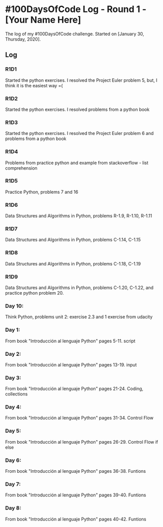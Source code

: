 # #100DaysOfCode Log - Round 1 - [Your Name Here]

The log of my #100DaysOfCode challenge. Started on [January 30, Thursday, 2020].

## Log

### R1D1 
Started the python exercises. I resolved the Project Euler problem 5, but, I think it is the easiest way =(

### R1D2
Started the python exercises. I resolved problems from a python book

### R1D3
Started the python exercises. I resolved the Project Euler problem 6 and problems from a python book

### R1D4
Problems from practice python and example from stackoverflow - list comprehension

### R1D5
Practice Python, problems 7 and 16

### R1D6
Data Structures and Algorithms in Python, problems R-1.9, R-1.10, R-1.11

### R1D7
Data Structures and Algorithms in Python, problems C-1.14, C-1.15

### R1D8
Data Structures and Algorithms in Python, problems C-1.18, C-1.19

### R1D9
Data Structures and Algorithms in Python, problems C-1.20, C-1.22, and practice python problem 20.

### Day 10: 
Think Python, problems unit 2: exercise 2.3 and 1 exercise from udacity


### Day 1:
From book "Introducción al lenguaje Python" pages 5-11. script

### Day 2:
From book "Introducción al lenguaje Python" pages 13-19. input

### Day 3:
From book "Introducción al lenguaje Python" pages 21-24. Coding, collections

### Day 4:
From book "Introducción al lenguaje Python" pages 31-34. Control Flow

### Day 5:
From book "Introducción al lenguaje Python" pages 26-29. Control Flow if else

### Day 6:
From book "Introducción al lenguaje Python" pages 36-38. Funtions

### Day 7:
From book "Introducción al lenguaje Python" pages 39-40. Funtions

### Day 8:
From book "Introducción al lenguaje Python" pages 40-42. Funtions